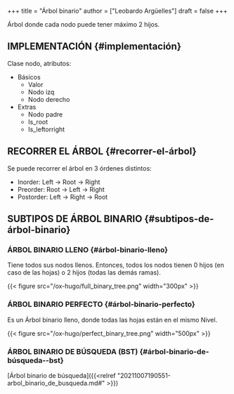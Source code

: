 +++
title = "Árbol binario"
author = ["Leobardo Argüelles"]
draft = false
+++

Árbol donde cada nodo puede tener máximo 2 hijos.


## IMPLEMENTACIÓN {#implementación}

Clase nodo, atributos:

-   Básicos
    -   Valor
    -   Nodo izq
    -   Nodo derecho
-   Extras
    -   Nodo padre
    -   Is\_root
    -   Is\_leftorright


## RECORRER EL ÁRBOL {#recorrer-el-árbol}

Se puede recorrer el árbol en 3 órdenes distintos:

-   Inorder: Left -> Root -> Right
-   Preorder: Root -> Left -> Right
-   Postorder: Left -> Right -> Root


## SUBTIPOS DE ÁRBOL BINARIO {#subtipos-de-árbol-binario}


### ÁRBOL BINARIO LLENO {#árbol-binario-lleno}

Tiene todos sus nodos llenos. Entonces, todos los nodos tienen 0
hijos (en caso de las hojas) o 2 hijos (todas las demás ramas).

{{< figure src="/ox-hugo/full_binary_tree.png" width="300px" >}}


### ÁRBOL BINARIO PERFECTO {#árbol-binario-perfecto}

Es un Árbol binario lleno, donde todas las hojas están en el mismo Nivel.

{{< figure src="/ox-hugo/perfect_binary_tree.png" width="500px" >}}


### ÁRBOL BINARIO DE BÚSQUEDA (BST) {#árbol-binario-de-búsqueda--bst}

[Árbol binario de búsqueda]({{<relref "20211007190551-arbol_binario_de_busqueda.md#" >}})

